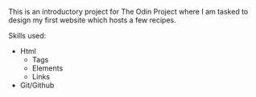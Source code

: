 This is an introductory project for The Odin Project where I am tasked to design my first website which hosts a few recipes.

Skills used:
- Html
    - Tags
    - Elements
    - Links
- Git/Github
